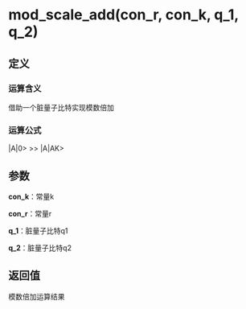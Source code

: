 # mod_scale_add(con_r, con_k, q_1, q_2)
## 定义
### 运算含义
借助一个脏量子比特实现模数倍加
### 运算公式
|A|0>  >>  |A|AK>
## 参数
**con_k**：常量k

**con_r**：常量r

**q_1**：脏量子比特q1

**q_2**：脏量子比特q2

## 返回值
模数倍加运算结果